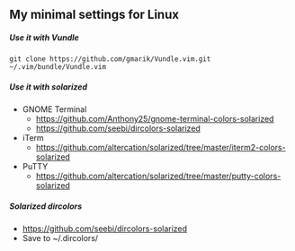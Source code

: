 My minimal settings for Linux
-
##### Use it with Vundle
```
git clone https://github.com/gmarik/Vundle.vim.git ~/.vim/bundle/Vundle.vim
```

##### Use it with solarized
* GNOME Terminal
  * https://github.com/Anthony25/gnome-terminal-colors-solarized
  * https://github.com/seebi/dircolors-solarized
* iTerm
  * https://github.com/altercation/solarized/tree/master/iterm2-colors-solarized
* PuTTY
  * https://github.com/altercation/solarized/tree/master/putty-colors-solarized

##### Solarized dircolors
* https://github.com/seebi/dircolors-solarized
* Save to ~/.dircolors/

